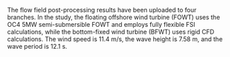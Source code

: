 The flow field post-processing results have been uploaded to four branches. In the study, the floating offshore wind turbine (FOWT) uses the OC4 5MW semi-submersible FOWT and employs fully flexible FSI calculations, while the bottom-fixed wind turbine (BFWT) uses rigid CFD calculations. The wind speed is 11.4 m/s, the wave height is 7.58 m, and the wave period is 12.1 s.
